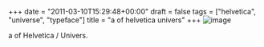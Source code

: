 +++
date = "2011-03-10T15:29:48+00:00"
draft = false
tags = ["helvetica", "universe", "typeface"]
title = "a of helvetica univers"
+++
![image](/tumblr_img/2011-03-10-a-of-helvetica-univers/d6a954812873357f8f2b0bb78badb08d6135e58057f4d24dc09294688f5b736f.png)



a of Helvetica / Univers.
